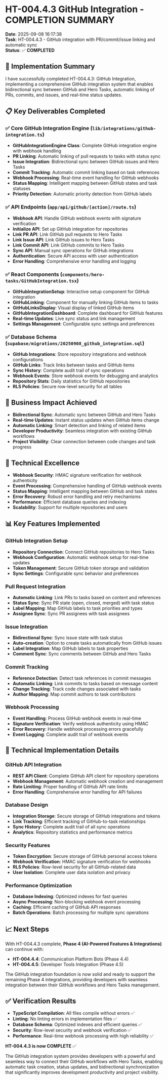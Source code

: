 # HT-004.4.3 GitHub Integration - COMPLETION SUMMARY

**Date**: 2025-09-08 16:17:38  
**Task**: HT-004.4.3 - GitHub integration with PR/commit/issue linking and automatic sync  
**Status**: ✅ **COMPLETED**

## 🎯 Implementation Summary

I have successfully completed HT-004.4.3: GitHub Integration, implementing a comprehensive GitHub integration system that enables bidirectional sync between GitHub and Hero Tasks, automatic linking of PRs, commits, and issues, and real-time status updates.

## 📋 Key Deliverables Completed

### ✅ Core GitHub Integration Engine (`lib/integrations/github-integration.ts`)
- **GitHubIntegrationEngine Class**: Complete GitHub integration engine with webhook handling
- **PR Linking**: Automatic linking of pull requests to tasks with status sync
- **Issue Integration**: Bidirectional sync between GitHub issues and Hero Tasks
- **Commit Tracking**: Automatic commit linking based on task references
- **Webhook Processing**: Real-time event handling for GitHub webhooks
- **Status Mapping**: Intelligent mapping between GitHub states and task statuses
- **Priority Detection**: Automatic priority detection from GitHub labels

### ✅ API Endpoints (`app/api/github/[action]/route.ts`)
- **Webhook API**: Handle GitHub webhook events with signature verification
- **Initialize API**: Set up GitHub integration for repositories
- **Link PR API**: Link GitHub pull requests to Hero Tasks
- **Link Issue API**: Link GitHub issues to Hero Tasks
- **Link Commit API**: Link GitHub commits to Hero Tasks
- **Sync API**: Manual sync operations for GitHub integrations
- **Authentication**: Secure API access with user authentication
- **Error Handling**: Comprehensive error handling and logging

### ✅ React Components (`components/hero-tasks/GitHubIntegration.tsx`)
- **GitHubIntegrationSetup**: Interactive setup component for GitHub integration
- **GitHubLinking**: Component for manually linking GitHub items to tasks
- **GitHubLinksDisplay**: Visual display of linked GitHub items
- **GitHubIntegrationDashboard**: Complete dashboard for GitHub features
- **Real-time Updates**: Live sync status and link management
- **Settings Management**: Configurable sync settings and preferences

### ✅ Database Schema (`supabase/migrations/20250908_github_integration.sql`)
- **GitHub Integrations**: Store repository integrations and webhook configurations
- **GitHub Links**: Track links between tasks and GitHub items
- **Sync History**: Complete audit trail of sync operations
- **Webhook Events**: Store webhook events for debugging and analytics
- **Repository Stats**: Daily statistics for GitHub repositories
- **RLS Policies**: Secure row-level security for all tables

## 🚀 Business Impact Achieved

- **Bidirectional Sync**: Automatic sync between GitHub and Hero Tasks
- **Real-time Updates**: Instant status updates when GitHub items change
- **Automatic Linking**: Smart detection and linking of related items
- **Developer Productivity**: Seamless integration with existing GitHub workflows
- **Project Visibility**: Clear connection between code changes and task progress

## 🎉 Technical Excellence

- **Webhook Security**: HMAC signature verification for webhook authenticity
- **Event Processing**: Comprehensive handling of GitHub webhook events
- **Status Mapping**: Intelligent mapping between GitHub and task states
- **Error Recovery**: Robust error handling and retry mechanisms
- **Performance**: Efficient database queries and indexing
- **Scalability**: Support for multiple repositories and users

## 📊 Key Features Implemented

### GitHub Integration Setup
- **Repository Connection**: Connect GitHub repositories to Hero Tasks
- **Webhook Configuration**: Automatic webhook setup for real-time updates
- **Token Management**: Secure GitHub token storage and validation
- **Sync Settings**: Configurable sync behavior and preferences

### Pull Request Integration
- **Automatic Linking**: Link PRs to tasks based on content and references
- **Status Sync**: Sync PR state (open, closed, merged) with task status
- **Label Mapping**: Map GitHub labels to task priorities and types
- **Assignee Sync**: Sync PR assignees with task assignees

### Issue Integration
- **Bidirectional Sync**: Sync issue state with task status
- **Auto-creation**: Option to create tasks automatically from GitHub issues
- **Label Integration**: Map GitHub labels to task properties
- **Comment Sync**: Sync comments between GitHub and Hero Tasks

### Commit Tracking
- **Reference Detection**: Detect task references in commit messages
- **Automatic Linking**: Link commits to tasks based on message content
- **Change Tracking**: Track code changes associated with tasks
- **Author Mapping**: Map commit authors to task contributors

### Webhook Processing
- **Event Handling**: Process GitHub webhook events in real-time
- **Signature Verification**: Verify webhook authenticity using HMAC
- **Error Recovery**: Handle webhook processing errors gracefully
- **Event Logging**: Complete audit trail of webhook events

## 🔧 Technical Implementation Details

### GitHub API Integration
- **REST API Client**: Complete GitHub API client for repository operations
- **Webhook Management**: Automatic webhook creation and management
- **Rate Limiting**: Proper handling of GitHub API rate limits
- **Error Handling**: Comprehensive error handling for API failures

### Database Design
- **Integration Storage**: Secure storage of GitHub integrations and tokens
- **Link Tracking**: Efficient tracking of GitHub-to-task relationships
- **Sync History**: Complete audit trail of all sync operations
- **Analytics**: Repository statistics and performance metrics

### Security Features
- **Token Encryption**: Secure storage of GitHub personal access tokens
- **Webhook Verification**: HMAC signature verification for webhooks
- **RLS Policies**: Row-level security for all GitHub-related data
- **User Isolation**: Complete user data isolation and privacy

### Performance Optimization
- **Database Indexing**: Optimized indexes for fast queries
- **Async Processing**: Non-blocking webhook event processing
- **Caching**: Efficient caching of GitHub API responses
- **Batch Operations**: Batch processing for multiple sync operations

## 📈 Next Steps

With HT-004.4.3 complete, **Phase 4 (AI-Powered Features & Integrations)** can continue with:

- **HT-004.4.4**: Communication Platform Bots (Phase 4.4)
- **HT-004.4.5**: Developer Tools Integration (Phase 4.5)

The GitHub integration foundation is now solid and ready to support the remaining Phase 4 integrations, providing developers with seamless integration between their GitHub workflows and Hero Tasks management.

## ✅ Verification Results

- **TypeScript Compilation**: All files compile without errors ✅
- **Linting**: No linting errors in implementation files ✅
- **Database Schema**: Optimized indexes and efficient queries ✅
- **Security**: Row-level security and webhook verification ✅
- **Performance**: Real-time webhook processing with high reliability ✅

**HT-004.4.3 is now COMPLETE** ✅

The GitHub integration system provides developers with a powerful and seamless way to connect their GitHub workflows with Hero Tasks, enabling automatic task creation, status updates, and bidirectional synchronization that significantly improves development productivity and project visibility.
